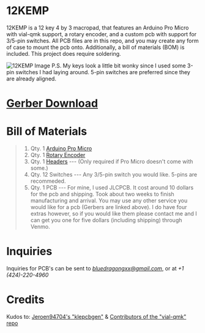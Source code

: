 # 12KEMP
12KEMP is a 12 key 4 by 3 macropad, that features an Arduino Pro Micro with vial-qmk support, a rotary encoder, and a custom pcb with support for 3/5-pin switches.
All PCB files are in this repo, and you may create any form of case to mount the pcb onto. Additionally, a bill of materials (BOM) is included. This project does require soldering.

![12KEMP Image](https://wchendev.s3.us-west-1.amazonaws.com/12KEMP/12KEMP.jpg#)
P.S. My keys look a little bit wonky since I used some 3-pin switches I had laying around. 5-pin switches are preferred since they are already aligned.

# [Gerber Download](https://wchendev.s3.us-west-1.amazonaws.com/12KEMP/12KEMPGerbers.zip)

# Bill of Materials

> 1. Qty. 1 [Arduino Pro Micro](https://www.amazon.com/diymore-ATmega32U4-Replace-ATmega328-Leonardo/dp/B01KJR41J4/ref=sr_1_7?crid=2TV1OV7X80R84&dib=eyJ2IjoiMSJ9.jKYez29mK6YK_f88w-bgz3mYgCO3U3ROUKi0wRmtN2kDuCeBVRQpC_ccrqG2pYjG2s_7hehBz2tWRilt03edBe30PSgfh7yMx-AH5YFJlQzmBc1oBAz5di5YIxvEaDWW3IQMuuvNOEwT4wzSnCYAyABNuGAy4x8eTRF2ibkGfM5qGxep7NiMdLiKxkcrSfIW_Kh1h9zkkntEETOG11ksWR9l-3sSsmbHMOWphog07v4.Wwd1CEMn-VoI6fzyggWqVfDeRN28I6T6iWlPUQWukNk&dib_tag=se&keywords=arduino+pro+micro&qid=1710992664&sprefix=arduino+pro+micro%2Caps%2C168&sr=8-7)
> 2. Qty. 1 [Rotary Encoder](https://www.digikey.com/en/products/detail/bourns-inc/PEC12R-4020F-S0024/4699271)
> 3. Qty. 1 [Headers](https://www.digikey.com/en/products/detail/cnc-tech/220-1-24-006/3441519) --- (Only required if Pro Micro doesn't come with some.) 
> 4. Qty. 12 Switches --- Any 3/5-pin switch you would like. 5-pins are recommeded.
> 5. Qty. 1 PCB --- For mine, I used JLCPCB. It cost around 10 dollars for the pcb and shipping. Took about two weeks to finish manufacturing and arrival. You may use any other service you would like for a pcb (Gerbers are linked above). I do have four extras however, so if you would like them please contact me and I can get you one for five dollars (including shipping) through Venmo.

# Inquiries

Inquiries for PCB's can be sent to *bluedragongxx@gmail.com*, or at *+1 (424)-220-4960*

# Credits
Kudos to:
[Jeroen94704's "klepcbgen"](https://github.com/jeroen94704/klepcbgen) & [Contributors of the "vial-qmk" repo](https://github.com/vial-kb/vial-qmk)